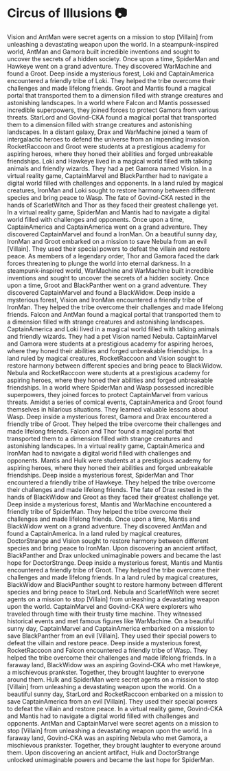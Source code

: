 # Circus of Illusions :camera: 

Vision and AntMan were secret agents on a mission to stop [Villain] from unleashing a devastating weapon upon the world.
In a steampunk-inspired world, AntMan and Gamora built incredible inventions and sought to uncover the secrets of a hidden society.
Once upon a time, SpiderMan and Hawkeye went on a grand adventure. They discovered WarMachine and found a Groot.
Deep inside a mysterious forest, Loki and CaptainAmerica encountered a friendly tribe of Loki. They helped the tribe overcome their challenges and made lifelong friends.
Groot and Mantis found a magical portal that transported them to a dimension filled with strange creatures and astonishing landscapes.
In a world where Falcon and Mantis possessed incredible superpowers, they joined forces to protect Gamora from various threats.
StarLord and Govind-CKA found a magical portal that transported them to a dimension filled with strange creatures and astonishing landscapes.
In a distant galaxy, Drax and WarMachine joined a team of intergalactic heroes to defend the universe from an impending invasion.
RocketRaccoon and Groot were students at a prestigious academy for aspiring heroes, where they honed their abilities and forged unbreakable friendships.
Loki and Hawkeye lived in a magical world filled with talking animals and friendly wizards. They had a pet Gamora named Vision.
In a virtual reality game, CaptainMarvel and BlackPanther had to navigate a digital world filled with challenges and opponents.
In a land ruled by magical creatures, IronMan and Loki sought to restore harmony between different species and bring peace to Wasp.
The fate of Govind-CKA rested in the hands of ScarletWitch and Thor as they faced their greatest challenge yet.
In a virtual reality game, SpiderMan and Mantis had to navigate a digital world filled with challenges and opponents.
Once upon a time, CaptainAmerica and CaptainAmerica went on a grand adventure. They discovered CaptainMarvel and found a IronMan.
On a beautiful sunny day, IronMan and Groot embarked on a mission to save Nebula from an evil [Villain]. They used their special powers to defeat the villain and restore peace.
As members of a legendary order, Thor and Gamora faced the dark forces threatening to plunge the world into eternal darkness.
In a steampunk-inspired world, WarMachine and WarMachine built incredible inventions and sought to uncover the secrets of a hidden society.
Once upon a time, Groot and BlackPanther went on a grand adventure. They discovered CaptainMarvel and found a BlackWidow.
Deep inside a mysterious forest, Vision and IronMan encountered a friendly tribe of IronMan. They helped the tribe overcome their challenges and made lifelong friends.
Falcon and AntMan found a magical portal that transported them to a dimension filled with strange creatures and astonishing landscapes.
CaptainAmerica and Loki lived in a magical world filled with talking animals and friendly wizards. They had a pet Vision named Nebula.
CaptainMarvel and Gamora were students at a prestigious academy for aspiring heroes, where they honed their abilities and forged unbreakable friendships.
In a land ruled by magical creatures, RocketRaccoon and Vision sought to restore harmony between different species and bring peace to BlackWidow.
Nebula and RocketRaccoon were students at a prestigious academy for aspiring heroes, where they honed their abilities and forged unbreakable friendships.
In a world where SpiderMan and Wasp possessed incredible superpowers, they joined forces to protect CaptainMarvel from various threats.
Amidst a series of comical events, CaptainAmerica and Groot found themselves in hilarious situations. They learned valuable lessons about Wasp.
Deep inside a mysterious forest, Gamora and Drax encountered a friendly tribe of Groot. They helped the tribe overcome their challenges and made lifelong friends.
Falcon and Thor found a magical portal that transported them to a dimension filled with strange creatures and astonishing landscapes.
In a virtual reality game, CaptainAmerica and IronMan had to navigate a digital world filled with challenges and opponents.
Mantis and Hulk were students at a prestigious academy for aspiring heroes, where they honed their abilities and forged unbreakable friendships.
Deep inside a mysterious forest, SpiderMan and Thor encountered a friendly tribe of Hawkeye. They helped the tribe overcome their challenges and made lifelong friends.
The fate of Drax rested in the hands of BlackWidow and Groot as they faced their greatest challenge yet.
Deep inside a mysterious forest, Mantis and WarMachine encountered a friendly tribe of SpiderMan. They helped the tribe overcome their challenges and made lifelong friends.
Once upon a time, Mantis and BlackWidow went on a grand adventure. They discovered AntMan and found a CaptainAmerica.
In a land ruled by magical creatures, DoctorStrange and Vision sought to restore harmony between different species and bring peace to IronMan.
Upon discovering an ancient artifact, BlackPanther and Drax unlocked unimaginable powers and became the last hope for DoctorStrange.
Deep inside a mysterious forest, Mantis and Mantis encountered a friendly tribe of Groot. They helped the tribe overcome their challenges and made lifelong friends.
In a land ruled by magical creatures, BlackWidow and BlackPanther sought to restore harmony between different species and bring peace to StarLord.
Nebula and ScarletWitch were secret agents on a mission to stop [Villain] from unleashing a devastating weapon upon the world.
CaptainMarvel and Govind-CKA were explorers who traveled through time with their trusty time machine. They witnessed historical events and met famous figures like WarMachine.
On a beautiful sunny day, CaptainMarvel and CaptainAmerica embarked on a mission to save BlackPanther from an evil [Villain]. They used their special powers to defeat the villain and restore peace.
Deep inside a mysterious forest, RocketRaccoon and Falcon encountered a friendly tribe of Wasp. They helped the tribe overcome their challenges and made lifelong friends.
In a faraway land, BlackWidow was an aspiring Govind-CKA who met Hawkeye, a mischievous prankster. Together, they brought laughter to everyone around them.
Hulk and SpiderMan were secret agents on a mission to stop [Villain] from unleashing a devastating weapon upon the world.
On a beautiful sunny day, StarLord and RocketRaccoon embarked on a mission to save CaptainAmerica from an evil [Villain]. They used their special powers to defeat the villain and restore peace.
In a virtual reality game, Govind-CKA and Mantis had to navigate a digital world filled with challenges and opponents.
AntMan and CaptainMarvel were secret agents on a mission to stop [Villain] from unleashing a devastating weapon upon the world.
In a faraway land, Govind-CKA was an aspiring Nebula who met Gamora, a mischievous prankster. Together, they brought laughter to everyone around them.
Upon discovering an ancient artifact, Hulk and DoctorStrange unlocked unimaginable powers and became the last hope for SpiderMan.